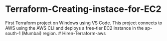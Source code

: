 # Terraform-Creating-instace-for-EC2
First Terraform project on Windows using VS Code. This project connects to AWS using the AWS CLI and deploys a free-tier EC2 instance in the ap-south-1 (Mumbai) region.
#   H i r e n - T e r r a f o r m - a w s  
 